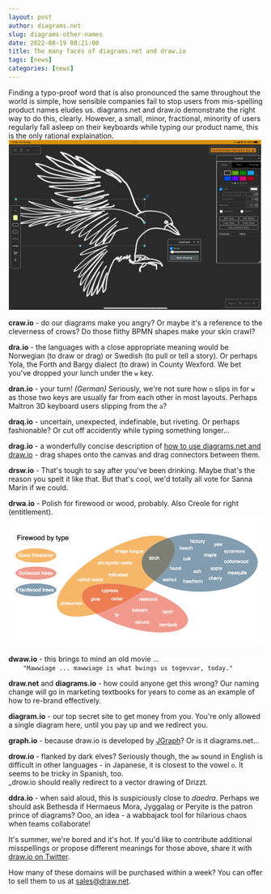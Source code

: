 ```yaml
---
layout: post
author: diagrams.net
slug: diagrams-other-names
date: 2022-08-19 08:21:00
title: The many faces of diagrams.net and draw.io
tags: [news]
categories: [news]
---
```


Finding a typo-proof word that is also pronounced the same throughout the world is simple, how sensible companies fail to stop users from mis-spelling product names eludes us. diagrams.net and draw.io demonstrate the right way to do this, clearly. However, a small, minor, fractional, minority of users regularly fall asleep on their keyboards while typing our product name, this is the only rational explaination.
<br />[<img src="/assets/img/blog/freehand-crow.png" style="width=100%;max-width:500px;height:auto;" alt="Freehand drawing in diagrams.net on a tablet - click the freehand tool in the toolbar on the left">](/blog/freehand-drawing.html)

**craw.io** - do our diagrams make you angry? Or maybe it's a reference to the cleverness of crows? Do those flithy BPMN shapes make your skin crawl?

**dra.io** - the languages with a close appropriate meaning would be Norwegian (to draw or drag) or Swedish (to pull or tell a story). Or perhaps Yola, the Forth and Bargy dialect (to draw) in County Wexford. We bet you've dropped your lunch under the ``w`` key.

**dran.io** - your turn! _(German)_ Seriously, we're not sure how ``n`` slips in for ``w`` as those two keys are usually far from each other in most layouts. Perhaps Maltron 3D keyboard users slipping from the ``a``?

**draq.io** - uncertain, unexpected, indefinable, but riveting. Or perhaps fashionable? Or cut off accidently while typing something longer...

**drag.io** - a wonderfully concise description of [how to use diagrams.net and draw.io](/doc/getting-started-editor.html) - drag shapes onto the canvas and drag connectors between them.

**drsw.io** - That's tough to say after you've been drinking. Maybe that's the reason you spelt it like that. But that's cool, we'd totally all vote for Sanna Marin if we could.

**drwa.io** - Polish for firewood or wood, probably. Also Creole for right (entitlement).
<br /><img src="/assets/img/blog/venn-firewood.png" style="width=100%;max-width:500px;height:auto;" alt="Different types of hardwood and softwood trees for firewood, and useful firestarters">


**dwaw.io** - this brings to mind an old movie ... 
<br />``    "Mawwiage ... mawwiage is what bwings us togevvar, today."``

**draw.net** and **diagrams.io** - how could anyone get this wrong? Our naming change will go in marketing textbooks for years to come as an example of how to re-brand effectively.

**diagram.io** - our top secret site to get money from you. You're only allowed a single diagram here, until you pay up and we redirect you.

**graph.io** - because draw.io is developed by [JGraph](https://github.com/jgraph)? Or is it diagrams.net...

**drow.io** - flanked by dark elves? Seriously though, the ``aw`` sound in English is difficult in other languages - in Japanese, it is closest to the vowel ``o``. It seems to be tricky in Spanish, too.
<br />_drow.io should really redirect to a vector drawing of Drizzt.

**ddra.io** - when said aloud, this is suspiciously close to _daedra_. Perhaps we should ask Bethesda if Hermaeus Mora, Jyggalag or Peryite is the patron prince of diagrams? Ooo, an idea - a wabbajack tool for hilarious chaos when teams collaborate!

It's summer, we're bored and it's hot. If you'd like to contribute additional misspellings or propose different meanings for those above, share it with [draw.io on Twitter](https://twitter.com/drawio).

How many of these domains will be purchased within a week? You can offer to sell them to us at sales@draw.net.